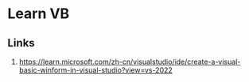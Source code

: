 # Learn VB

## Links

1. <https://learn.microsoft.com/zh-cn/visualstudio/ide/create-a-visual-basic-winform-in-visual-studio?view=vs-2022>

